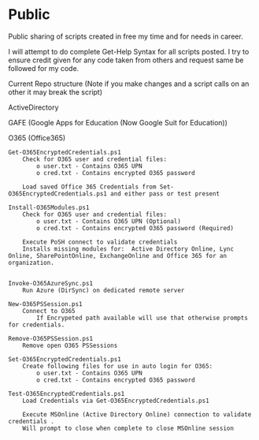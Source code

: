 # Public
Public sharing of scripts created in free my time and for needs in career.

I will attempt to do complete Get-Help Syntax for all scripts posted.
I try to ensure credit given for any code taken from others and request same be followed for my code.

Current Repo structure (Note if you make changes and a script calls on an other it may break the script)

ActiveDirectory

GAFE (Google Apps for Education (Now Google Suit for Education))

O365 (Office365)
    
    Get-O365EncryptedCredentials.ps1
        Check for O365 user and credential files:
            o user.txt - Contains O365 UPN
            o cred.txt - Contains encrypted O365 password

        Load saved Office 365 Credentials from Set-O365EncryptedCredentials.ps1 and either pass or test present

    Install-O365Modules.ps1
        Check for O365 user and credential files:
            o user.txt - Contains O365 UPN (Optional)
            o cred.txt - Contains encrypted O365 password (Required)

        Execute PoSH connect to validate credentials
        Installs missing modules for:  Active Directory Online, Lync Online, SharePointOnline, ExchangeOnline and Office 365 for an organization.


    Invoke-O365AzureSync.ps1
        Run Azure (DirSync) on dedicated remote server

    New-O365PSSession.ps1
        Connect to O365
            If Encrypeted path available will use that otherwise prompts for credentials.

    Remove-O365PSSession.ps1
        Remove open O365 PSSessions

    Set-O365EncryptedCredentials.ps1
        Create following files for use in auto login for O365:
            o user.txt - Contains O365 UPN
            o cred.txt - Contains encrypted O365 password
    
    Test-O365EncryptedCredentials.ps1
        Load Credentials via Get-O365EncryptedCredentials.ps1

        Execute MSOnline (Active Directory Online) connection to validate credentials .
        Will prompt to close when complete to close MSOnline session